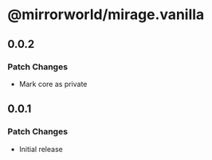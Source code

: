 # @mirrorworld/mirage.vanilla

## 0.0.2

### Patch Changes

- Mark core as private

## 0.0.1

### Patch Changes

- Initial release
